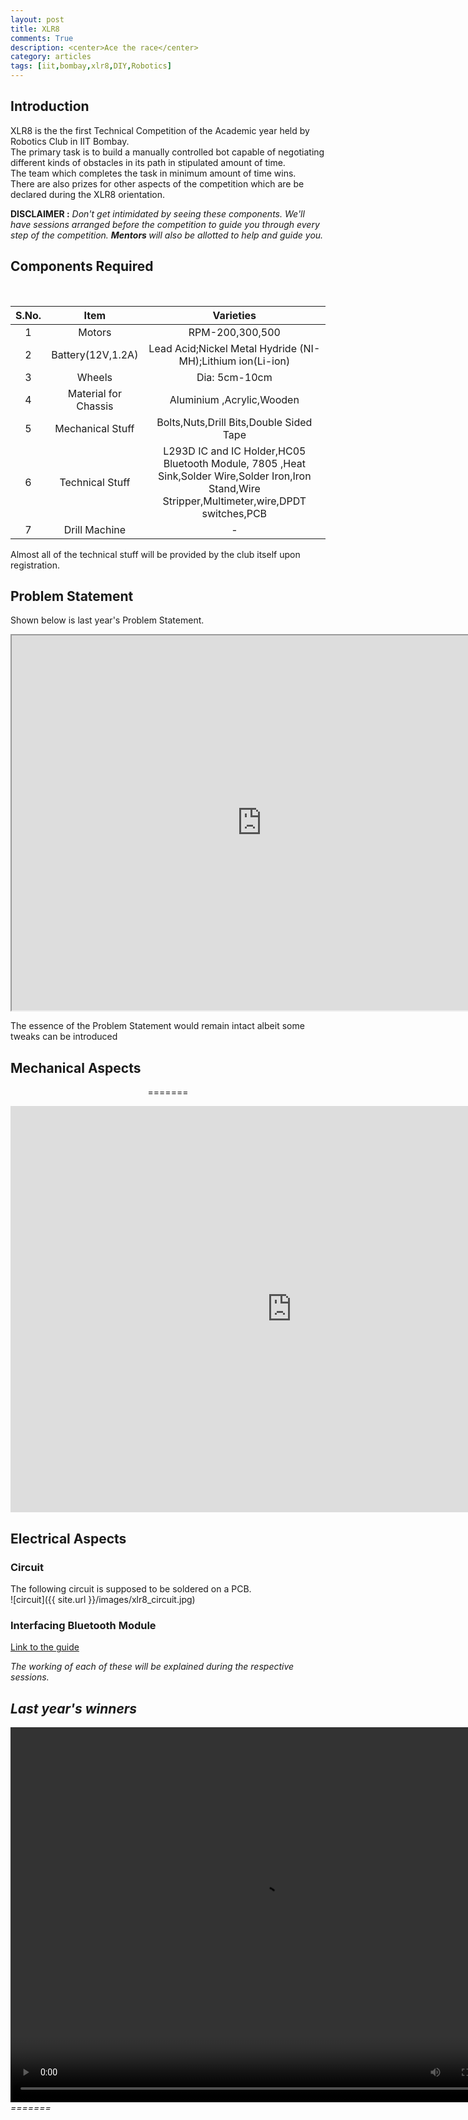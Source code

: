 ```yaml
---
layout: post
title: XLR8
comments: True
description: <center>Ace the race</center>
category: articles
tags: [iit,bombay,xlr8,DIY,Robotics]
---
```


## Introduction
XLR8 is the the first Technical Competition of the Academic year held by Robotics Club in IIT Bombay.  
The primary task is to build a manually controlled bot capable of negotiating different kinds of obstacles in its path in stipulated amount of time.   
The team which completes the task in minimum amount of time wins.   
There are also prizes for other aspects of the competition which are be declared during the XLR8 orientation.

<p><strong> DISCLAIMER :</strong><em> Don't get intimidated by seeing these components. We'll have sessions arranged before the competition to guide you through every step of the competition.
<strong> Mentors </strong>  will also be allotted to help and guide you.</em></p>


## Components Required
<br>

|S.No. | Item            	| Varieties     |
|:----:|:-------------:  	|:-------------:|
|   1  | Motors          	| RPM-200,300,500|
|	2  |Battery(12V,1.2A)	| Lead Acid;Nickel Metal Hydride (NI-MH);Lithium ion(Li-ion)|
|	3  |Wheels 			 	| Dia: 5cm-10cm     |
|   4  |Material for Chassis|Aluminium ,Acrylic,Wooden |
|	5  |Mechanical Stuff	| Bolts,Nuts,Drill Bits,Double Sided Tape|
|	6  |Technical Stuff		|L293D IC and IC Holder,HC05 Bluetooth Module, 7805 ,Heat Sink,Solder Wire,Solder Iron,Iron Stand,Wire Stripper,Multimeter,wire,DPDT switches,PCB|
|   7  |Drill Machine		| - |

<p>Almost all of the technical stuff will be provided by the club itself upon registration.</p>  

## Problem Statement
Shown below is last year's Problem Statement.
<center>
<iframe  src="https://docs.google.com/document/d/14tQoom9PaKOk1WBhgi2lqF6kOkLIoFLo-tcHaxS7TYk/pub?embedded=true" width="800" height="600"></iframe>
</center>
<p> The essence of the Problem Statement would remain intact albeit some tweaks can be introduced </p>

<h2> Mechanical Aspects</h2>
<center>  

=======
<iframe src="https://docs.google.com/presentation/d/1MDPm4OmmbW2QOJjqbY4_72j-fr36CNGe6o4N6XjvfBM/embed?start=true&loop=false&delayms=10000" frameborder="0" width="900" height="650" allowfullscreen="true" mozallowfullscreen="true" webkitallowfullscreen="true"></iframe>
</center>

## Electrical Aspects

### Circuit
The following circuit is supposed to be soldered on a PCB.  
![circuit]({{ site.url }}/images/xlr8_circuit.jpg)  

### Interfacing Bluetooth Module
[Link to the guide](https://stab-iitb.org/media/2015/club_assets/robo/XLR8_Bluetooth_RF_module_Soldering_guide-1.pdf)  

<em>The working of each of these will be explained during the respective sessions.<em>

## Last year's winners
<video width="800" height="600" controls>
  <source src="/images/xlr8_winner.mp4" type="video/mp4">
Your browser does not support the video tag.
</video>
=======

